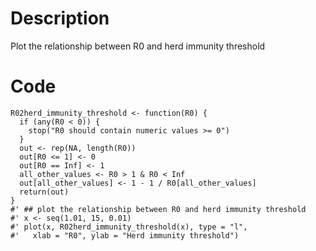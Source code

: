 # Description
Plot the relationship between R0 and herd immunity threshold

# Code
```
R02herd_immunity_threshold <- function(R0) {
  if (any(R0 < 0)) {
    stop("R0 should contain numeric values >= 0")
  }
  out <- rep(NA, length(R0))
  out[R0 <= 1] <- 0
  out[R0 == Inf] <- 1
  all_other_values <- R0 > 1 & R0 < Inf
  out[all_other_values] <- 1 - 1 / R0[all_other_values]
  return(out)
}
#' ## plot the relationship between R0 and herd immunity threshold
#' x <- seq(1.01, 15, 0.01)
#' plot(x, R02herd_immunity_threshold(x), type = "l", 
#'   xlab = "R0", ylab = "Herd immunity threshold")

```